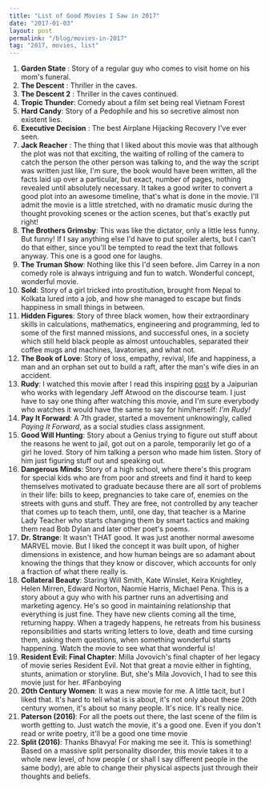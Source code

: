 ```yaml
---
title: "List of Good Movies I Saw in 2017"
date: "2017-01-03"
layout: post
permalink: "/blog/movies-in-2017"
tag: "2017, movies, list"
---
```


1. **Garden State** : Story of a regular guy who comes to visit home on his mom's funeral.
2. **The Descent** : Thriller in the caves.
3. **The Descent 2** : Thriller in the caves continued.
4. **Tropic Thunder**: Comedy about a film set being real Vietnam Forest
5. **Hard Candy**: Story of a Pedophile and his so secretive almost non existent lies.
6. **Executive Decision** : The best Airplane Hijacking Recovery I've ever seen.
7. **Jack Reacher** : The thing that I liked about this movie was that although the plot was not that exciting, the waiting of rolling of the camera to catch the person the other person was talking to, and the way the script was written just like, I'm sure, the book would have been written, all the facts laid up over a particular, but exact, number of pages, nothing revealed until absolutely necessary. It takes a good writer to convert a good plot into an awesome timeline, that's what is done in the movie. I'll admit the movie is a little stretched, with no dramatic music during the thought provoking scenes or the action scenes, but that's exactly put right!
8. **The Brothers Grimsby**: This was like the dictator, only a little less funny. But funny! If I say anything else I'd have to put spoiler alerts, but I can't do that either, since you'll be tempted to read the text that follows anyway. This one is a good one for laughs.
9. **The Truman Show**: Nothing like this I'd seen before. Jim Carrey in a non comedy role is always intriguing and fun to watch. Wonderful concept, wonderful movie.
10. **Sold**: Story of a girl tricked into prostitution, brought from Nepal to Kolkata lured into a job, and how she managed to escape but finds happiness in small things in between.
11. **Hidden Figures**: Story of three black women, how their extraordinary skills in calculations, mathematics, engineering and programming, led to some of the first manned missions, and successful ones, in a society which still held black people as almost untouchables, separated their coffee mugs and machines, lavatories, and what not.
12. **The Book of Love**: Story of loss, empathy, revival, life and happiness, a man and an orphan set out to build a raft, after the man's wife dies in an accident.
13. **Rudy**: I watched this movie after I read this inspiring [post](https://blog.techapj.com/thank-you-coach-c345f863fb2c#.om40unthv) by a Jaipurian who works with legendary Jeff Atwood on the discourse team. I just have to say one thing after watching this movie, and I'm sure everybody who watches it would have the same to say for him/herself: _I'm Rudy!_
14. **Pay It Forward**: A 7th grader, started a movement unknowingly, called _Paying It Forward_, as a social studies class assignment.
15. **Good Will Hunting**: Story about a Genius trying to figure out stuff about the reasons he went to jail, got out on a parole, temporarily let go of a girl he loved. Story of him talking a person who made him listen. Story of him just figuring stuff out and speaking out.
16. **Dangerous Minds**: Story of a high school, where there's this program for special kids who are from poor and streets and find it hard to keep themselves motivated to graduate because there are all sort of problems in their life: bills to keep, pregnancies to take care of, enemies on the streets with guns and stuff. They are free, not controlled by any teacher that comes up to teach them, until, one day, that teacher is a Marine Lady Teacher who starts changing them by smart tactics and making them read Bob Dylan and later other poet's poems.
17. **Dr. Strange**: It wasn't THAT good. It was just another normal awesome MARVEL movie. But I liked the concept it was built upon, of higher dimensions in existence, and how human beings are so adamant about knowing the things that they know or discover, which accounts for only a fraction of what there really is.
18. **Collateral Beauty**: Staring Will Smith, Kate Winslet, Keira Knightley, Helen Mirren, Edward Norton, Naomie Harris, Michael Pena. This is a story about a guy who with his partner runs an advertising and marketing agency. He's so good in maintaining relationship that everything is just fine. They have new clients coming all the time, returning happy. When a tragedy happens, he retreats from his business reponsibilities and starts writing letters to love, death and time cursing them, asking them questions, when something wonderful starts happening. Watch the movie to see what that wonderful is!
19. **Resident Evil: Final Chapter**: Milla Jovovich's final chapter of her legacy of movie series Resident Evil. Not that great a movie either in fighting, stunts, animation or storyline. But, she's Mila Jovovich, I had to see this movie just for her. #Fanboying
20. **20th Century Women**: It was a new movie for me. A little tacit, but I liked that. It's hard to tell what is is about, it's not only about these 20th century women, it's about so many people. It's nice. It's really nice.
21. **Paterson (2016)**: For all the poets out there, the last scene of the film is worth getting to. Just watch the movie, it's a good one. Even if you don't read or write poetry, it'll be a good one time movie
22. **Split (2016)**: Thanks Bhavya! For making me see it. This is something! Based on a massive split personality disorder, this movie takes it to a whole new level, of how people ( or shall I say different people in the same body), are able to change their physical aspects just through their thoughts and beliefs.

